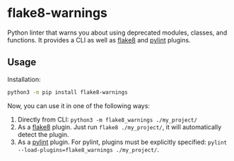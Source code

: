 # flake8-warnings

Python linter that warns you about using deprecated modules, classes, and functions. It provides a CLI as well as [flake8][flake8] and [pylint][pylint] plugins.

## Usage

Installation:

```bash
python3 -m pip install flake8-warnings
```

Now, you can use it in one of the following ways:

1. Directly from CLI: `python3 -m flake8_warnings ./my_project/`
1. As a [flake8][flake8] plugin. Just run `flake8 ./my_project/`, it will automatically detect the plugin.
1. As a [pylint][pylint] plugin. For pylint, plugins must be explicitly specified: `pylint --load-plugins=flake8_warnings ./my_project/`.

[flake8]: https://flake8.pycqa.org/en/latest/
[pylint]: https://pylint.org/
